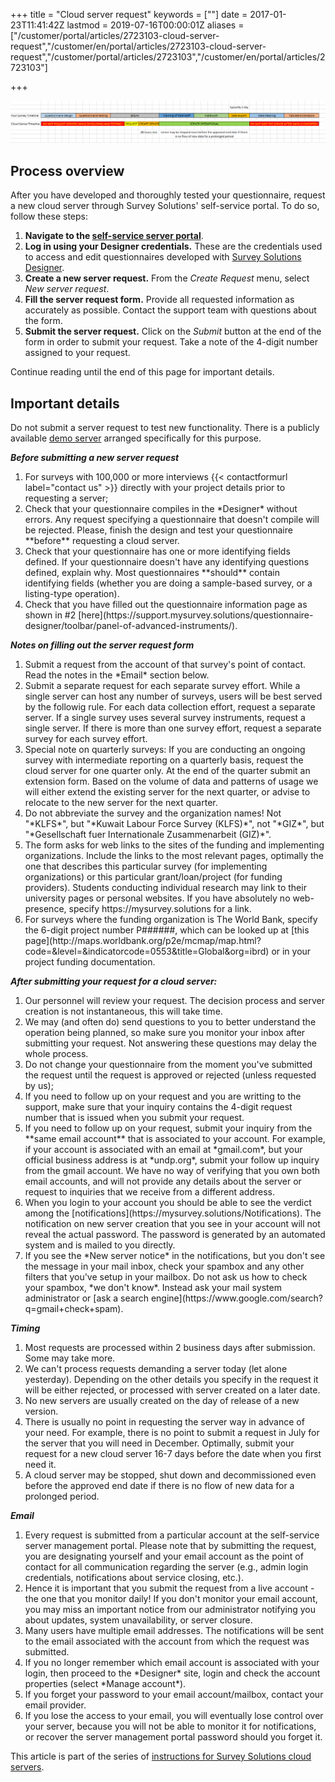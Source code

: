 ﻿+++
title = "Cloud server request"
keywords = [""]
date = 2017-01-23T11:41:42Z
lastmod = 2019-07-16T00:00:01Z
aliases = ["/customer/portal/articles/2723103-cloud-server-request","/customer/en/portal/articles/2723103-cloud-server-request","/customer/portal/articles/2723103","/customer/en/portal/articles/2723103"]

+++

<IMG src="images/timeline.png">


Process overview
---------------

After you have developed and thoroughly tested your questionnaire,
request a new cloud server through Survey Solutions' self-service
portal. To do so, follow these steps:

1. **Navigate to the [self-service server portal](https://mysurvey.solutions)**.
2. **Log in using your Designer credentials.** These are the
    credentials used to access and edit questionnaires developed with
    [Survey Solutions Designer](https://designer.mysurvey.solutions).
3. **Create a new server request.** From the *Create Request* menu,
    select *New server request*.
4. **Fill the server request form.** Provide all requested information
    as accurately as possible. Contact the support team with questions
    about the form.
5. **Submit the server request.** Click on the *Submit* button at the end
    of the form in order to submit your request. Take a note of the
    4-digit number assigned to your request.

Continue reading until the end of this page for important details.

Important details
-----------------

Do not submit a server request to test new functionality. There is a
    publicly available [demo server](/headquarters/config/demo-server)
    arranged specifically for this purpose.

***Before submitting a new server request***

<OL>
<LI> For surveys with 100,000 or more interviews
    {{< contactformurl label="contact us" >}} directly
    with your project details prior to requesting a server;

<LI> Check that your questionnaire compiles in the *Designer* without errors. Any
request specifying a questionnaire that doesn't compile will be rejected.
Please, finish the design and test your questionnaire **before**
requesting a cloud server.

<LI> Check that your questionnaire has one or more identifying fields defined.
If your questionnaire doesn't have any identifying questions defined,
explain why. Most questionnaires **should** contain identifying fields
(whether you are doing a sample-based survey, or a listing-type operation).

<LI> Check that you have filled out the questionnaire information page as
shown in #2 [here](https://support.mysurvey.solutions/questionnaire-designer/toolbar/panel-of-advanced-instruments/).

</OL>

***Notes on filling out the server request form***

<OL>

<LI> Submit a request from the account of that survey's point of contact.
Read the notes in the *Email* section below.

<LI> Submit a separate request for each separate survey effort. While a
    single server can host any number of surveys, users will be best
    served by the followig rule. For each data collection effort,
    request a separate server. If a single survey uses several survey
    instruments, request a single server. If there is more than one
    survey effort, request a separate survey for each survey effort.
<LI> Special note on quarterly surveys: If you are conducting an ongoing
survey with intermediate reporting on a quarterly basis, request the
cloud server for one quarter only. At the end of the quarter submit an
extension form. Based on the volume of data and patterns of usage we
will either extend the existing server for the next quarter, or advise
to relocate to the new server for the next quarter.

<LI> Do not abbreviate the survey and the organization names! Not "*KLFS*",
but "*Kuwait Labour Force Survey (KLFS)*", not "*GIZ*", but
"*Gesellschaft fuer Internationale Zusammenarbeit (GIZ)*".

<LI> The form asks for web links to the sites of the funding and
implementing organizations. Include the links to the most relevant pages,
optimally the one that describes this particular survey
(for implementing organizations) or this particular grant/loan/project
(for funding providers). Students conducting individual research may
link to their university pages or personal websites. If you have absolutely
no web-presence, specify https://mysurvey.solutions for a link.

<LI> For surveys where the funding organization is The World Bank,
specify the 6-digit project number P######, which can be looked up at
[this page](http://maps.worldbank.org/p2e/mcmap/map.html?code=&level=&indicatorcode=0553&title=Global&org=ibrd)
or in your project funding documentation.

</OL>

***After submitting your request for a cloud server:***

<OL>

<LI> Our personnel will review your request. The decision process and server
creation is not instantaneous, this will take time.

<LI> We may (and often do) send questions to you to better understand the
operation being planned, so make sure you monitor your inbox after
submitting your request. Not answering these questions may delay the whole
process.

<LI> Do not change your questionnaire from the moment you've submitted the
request until the request is approved or rejected (unless requested by us);

<LI> If you need to follow up on your request and you are writting to the
support, make sure that your inquiry contains the 4-digit request number
that is issued when you submit your request.

<LI> If you need to follow up on your request, submit your inquiry from the
**same email account** that is associated to your account. For example, if
your account is associated with an email at *gmail.com*, but your official
business address is at *undp.org*, submit your follow up inquiry from the
gmail account. We have no way of verifying that you own both email
accounts, and will not provide any details about the server or request
to inquiries that we receive from a different address.

<LI> When you login to your account you should be able to see the verdict
among the [notifications](https://mysurvey.solutions/Notifications).
The notification on new server creation that you see in your account
will not reveal the actual password. The password is generated by an
automated system and is mailed to you directly.

<LI> If you see the *New server notice* in the notifications, but you don't
see the message in your mail inbox, check your spambox and any other
filters that you've setup in your mailbox. Do not ask us how to check
your spambox, *we don't know*. Instead ask your mail system administrator
or [ask a search engine](https://www.google.com/search?q=gmail+check+spam).

</OL>

***Timing***
<OL>
<LI> Most requests are processed within 2 business days after submission.
Some may take more.

<LI> We can't process requests demanding a server today (let alone yesterday).
Depending on the other details you specify in the request it will be 
either rejected, or processed with server created on a later date.

<LI> No new servers are usually created on the day of release of a new
version.

<LI> There is usually no point in requesting the server way in advance of
your need. For example, there is no point to submit a request in July
for the server that you will need in December. Optimally, submit your 
request for a new cloud server 16-7 days before the date when you first 
need it.

<LI> A cloud server may be stopped, shut down and decommissioned even
before the approved end date if there is no flow of new data for a 
prolonged period.

</OL>

***Email***

<OL>
<LI> Every request is submitted from a particular account at the self-service
server management portal. Please note that by submitting the request, you
are designating yourself and your email account as the point of contact
for all communication regarding the server (e.g., admin login credentials,
notifications about service closing, etc.).

<LI> Hence it is important that you submit the request from a live account -
the one that you monitor daily! If you don't monitor your email account,
you may miss an important notice from our administrator notifying you about
updates, system unavailability, or server closure.

<LI> Many users have multiple email addresses. The notifications will be sent
to the email associated with the account from which the request was submitted.

<LI> If you no longer remember which email account is associated with your login,
then proceed to the *Designer* site, login and check the account properties
(select *Manage account*).

<LI> If you forget your password to your email account/mailbox, contact
your email provider.

<LI> If you lose the access to your email, you will eventually lose control
over your server, because you will not be able to monitor it for notifications, 
or recover the server management portal password should you forget it.

</OL>

This article is part of the series of [instructions for Survey Solutions
cloud servers](/faq/cloud-server-instructions).